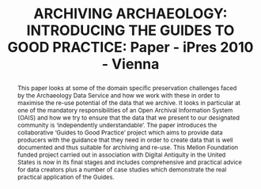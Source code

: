 ---
abstract: This paper looks at some of the domain specific preservation challenges
  faced by the Archaeology Data Service and how we work with these in order to maximise
  the re-use potential of the data that we archive. It looks in particular at one
  of the mandatory responsibilities of an Open Archival Information System (OAIS)
  and how we try to ensure that the data that we present to our designated community
  is ‘independently understandable’. The paper introduces the collaborative ‘Guides
  to Good Practice’ project which aims to provide data producers with the guidance
  that they need in order to create data that is well documented and thus suitable
  for archiving and re-use. This Mellon Foundation funded project carried out in association
  with Digital Antiquity in the United States is now in its final stages and includes
  comprehensive and practical advice for data creators plus a number of case studies
  which demonstrate the real practical application of the Guides.
creators:
- Richards, Julian
- Mitcham, Jenny
- Niven, Kieron
date: null
document_url: https://services.phaidra.univie.ac.at/api/object/o:185505/download
grand_parent: iPRES
institutions: []
keywords: []
landing_page_url: https://phaidra.univie.ac.at/o:185505
language: eng
layout: publication
license: CC BY-SA 2.0 AT
notes_url: null
parent: iPRES 2010
presentation_url: null
size: 504142
source_name: iPRES
title: 'ARCHIVING ARCHAEOLOGY: INTRODUCING THE GUIDES TO GOOD PRACTICE: Paper - iPres
  2010 - Vienna'
type: paper
year: 2010
---